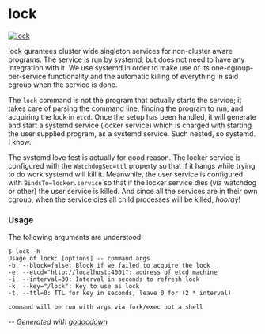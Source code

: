 # lock

[![lock](https://godoc.org/github.com/mistifyio/lochness/cmd/lock?status.png)](https://godoc.org/github.com/mistifyio/lochness/cmd/lock)

lock gurantees cluster wide singleton services for non-cluster aware programs.
The service is run by systemd, but does not need to have any integration with
it. We use systemd in order to make use of its one-cgroup-per-service
functionality and the automatic killing of everything in said cgroup when the
service is done.

The `lock` command is not the program that actually starts the service; it takes
care of parsing the command line, finding the program to run, and acquiring the
lock in `etcd`. Once the setup has been handled, it will generate and start a
systemd service (locker service) which is charged with starting the user
supplied program, as a systemd service. Such nested, so systemd. I know.

The systemd love fest is actually for good reason. The locker service is
configured with the `WatchdogSec=ttl` property so that if it hangs while trying
to do work systemd will kill it. Meanwhile, the user service is configured with
`BindsTo=locker.service` so that if the locker service dies (via watchdog or
other) the user service is killed. And since all the services are in their own
cgroup, when the service dies all child processes will be killed, *hooray*!


### Usage

The following arguments are understood:

    $ lock -h
    Usage of lock: [options] -- command args
    -b, --block=false: Block if we failed to acquire the lock
    -e, --etcd="http://localhost:4001": address of etcd machine
    -i, --interval=30: Interval in seconds to refresh lock
    -k, --key="/lock": Key to use as lock
    -t, --ttl=0: TTL for key in seconds, leave 0 for (2 * interval)

    command will be run with args via fork/exec not a shell


--
*Generated with [godocdown](https://github.com/robertkrimen/godocdown)*
